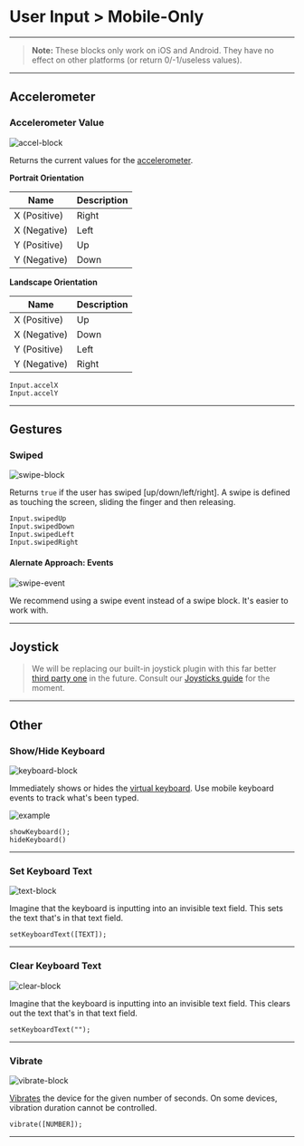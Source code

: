 # User Input > Mobile-Only

***

> **Note:** These blocks only work on iOS and Android. They have no effect on other platforms (or return 0/-1/useless values).

***

## <a name="accelerometer"></a> Accelerometer

### Accelerometer Value

![accel-block](http://static.stencyl.com/pedia2/blocks/user_input/mobile/Accel.png)

Returns the current values for the [accelerometer](http://www.stencyl.com/help/view/mobile-accelerometer/). 

**Portrait Orientation**

Name | Description
--- | ---
X (Positive) | Right
X (Negative) | Left
Y (Positive) | Up
Y (Negative) | Down

**Landscape Orientation**

Name | Description
--- | ---
X (Positive) | Up
X (Negative) | Down
Y (Positive) | Left
Y (Negative) | Right

```
Input.accelX
Input.accelY
```

***

## Gestures

### <a name="swipe-detect"></a> Swiped

![swipe-block](http://static.stencyl.com/pedia2/blocks/user_input/mobile/Swipe.png)

Returns `true` if the user has swiped [up/down/left/right]. A swipe is defined as touching the screen, sliding the finger and then releasing.

```
Input.swipedUp
Input.swipedDown
Input.swipedLeft
Input.swipedRight
```

#### Alernate Approach: Events

![swipe-event](http://static.stencyl.com/help/images/mobile-input-5.png)

We recommend using a swipe event instead of a swipe block. It's easier to work with.

***

## Joystick

> We will be replacing our built-in joystick plugin with this far better [third party one](http://community.stencyl.com/index.php/topic,29026.0.html) in the future. Consult our [Joysticks guide](http://www.stencyl.com/help/view/mobile-joystick/) for the moment.

***

## Other

### <a name="show-hide-keyboard"></a> Show/Hide Keyboard

![keyboard-block](http://static.stencyl.com/pedia2/blocks/user_input/mobile/Keyboard.png)

Immediately shows or hides the [virtual keyboard](http://www.stencyl.com/help/view/mobile-features/). Use mobile keyboard events to track what's been typed.

![example](http://static.stencyl.com/help/images/mobile-features-3.png)

```
showKeyboard();
hideKeyboard()
```

***

### <a name="set-keyboard-text"></a> Set Keyboard Text

![text-block](http://static.stencyl.com/pedia2/blocks/user_input/mobile/KeyboardText.png)

Imagine that the keyboard is inputting into an invisible text field. This sets the text that's in that text field.

```
setKeyboardText([TEXT]);
```

***

### <a name="clear-keyboard-text"></a> Clear Keyboard Text

![clear-block](http://static.stencyl.com/pedia2/blocks/user_input/mobile/ClearKeyboard.png)

Imagine that the keyboard is inputting into an invisible text field. This clears out the text that's in that text field.

```
setKeyboardText("");
```

***

### <a name="vibrate"></a> Vibrate

![vibrate-block](http://static.stencyl.com/pedia2/blocks/user_input/mobile/Vibrate.png)

[Vibrates](http://www.stencyl.com/help/view/mobile-features/) the device for the given number of seconds. On some devices, vibration duration cannot be controlled.

```
vibrate([NUMBER]);
```

***

